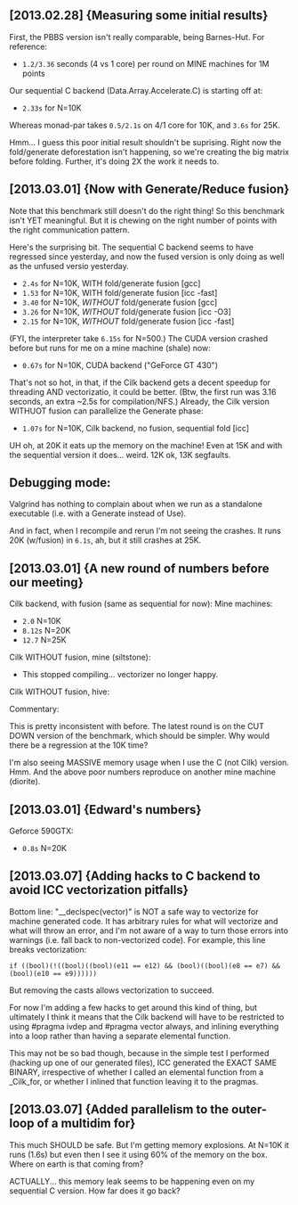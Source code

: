 

[2013.02.28] {Measuring some initial results}
---------------------------------------------

First, the PBBS version isn't really comparable, being Barnes-Hut.
For reference:

  * `1.2/3.36` seconds (4 vs 1 core) per round on MINE machines for 1M points

Our sequential C backend (Data.Array.Accelerate.C) is starting off at:

  * `2.33s` for N=10K

Whereas monad-par takes `0.5/2.1s` on 4/1 core for 10K, and `3.6s` for 25K.

Hmm... I guess this poor initial result shouldn't be suprising.  Right
now the fold/generate deforestation isn't happening, so we're creating
the big matrix before folding.  Further, it's doing 2X the work it
needs to.


[2013.03.01] {Now with Generate/Reduce fusion}
----------------------------------------------

Note that this benchmark still doesn't do the right thing!  So this
benchmark isn't YET meaningful.  But it is chewing on the right number
of points with the right communication pattern.

Here's the surprising bit.  The sequential C backend seems to have
regressed since yesterday, and now the fused version is only doing as
well as the unfused versio yesterday.  

 * `2.4s` for N=10K, WITH      fold/generate fusion [gcc]
 * `1.53` for N=10K, WITH      fold/generate fusion [icc -fast]  
 * `3.40` for N=10K, *WITHOUT* fold/generate fusion [gcc]
 * `3.26` for N=10K, *WITHOUT* fold/generate fusion [icc -O3]
 * `2.15` for N=10K, *WITHOUT* fold/generate fusion [icc -fast]
 
(FYI, the interpreter take `6.15s` for N=500.)  The CUDA version
crashed before but runs for me on a mine machine (shale) now:

 * `0.67s` for N=10K, CUDA backend ("GeForce GT 430")
 
That's not so hot, in that, if the Cilk backend gets a decent speedup
for threading AND vectorizatio, it could be better.  (Btw, the first
run was 3.16 seconds, an extra ~2.5s for compilation/NFS.)  Already,
the Cilk version WITHUOT fusion can parallelize the Generate phase:

 * `1.07s` for N=10K, Cilk backend, no fusion, sequential fold [icc]

UH oh, at 20K it eats up the memory on the machine!  Even at 15K and
with the sequential version it does... weird.  12K ok, 13K segfaults.

Debugging mode:
---------------

Valgrind has nothing to complain about when we run as a standalone
executable (i.e. with a Generate instead of Use). 

And in fact, when I recompile and rerun I'm not seeing the crashes.
It runs 20K (w/fusion) in `6.1s`, ah, but it still crashes at 25K.



[2013.03.01] {A new round of numbers before our meeting}
--------------------------------------------------------

Cilk backend, with fusion (same as sequential for now):
Mine machines:

 * `2.0` N=10K 
 * `8.12s` N=20K   
 * `12.7` N=25K   

Cilk WITHOUT fusion, mine (siltstone):

 * This stopped compiling... vectorizer no longer happy.

Cilk WITHOUT fusion, hive:


Commentary:

  This is pretty inconsistent with before.  The latest round is on the
  CUT DOWN version of the benchmark, which should be simpler.  Why
  would there be a regression at the 10K time?  

  I'm also seeing MASSIVE memory usage when I use the C (not Cilk)
  version.  Hmm.  And the above poor numbers reproduce on another mine
  machine (diorite).



[2013.03.01] {Edward's numbers}
--------------------------------------------------------

Geforce 590GTX:

 * `0.8s` N=20K
 
[2013.03.07] {Adding hacks to C backend to avoid ICC vectorization pitfalls}
----------------------------------------------------------------------------

Bottom line: "__declspec(vector)" is NOT a safe way to vectorize for
machine generated code.  It has arbitrary rules for what will
vectorize and what will throw an error, and I'm not aware of a way to
turn those errors into warnings (i.e. fall back to non-vectorized
code).  For example, this line breaks vectorization:

    if ((bool)(!((bool)((bool)(e11 == e12) && (bool)((bool)(e8 == e7) && (bool)(e10 == e9))))))

But removing the casts allows vectorization to succeed.

For now I'm adding a few hacks to get around this kind of thing, but
ultimately I think it means that the Cilk backend will have to be
restricted to using #pragma ivdep and #pragma vector always, and
inlining everything into a loop rather than having a separate
elemental function.

This may not be so bad though, because in the simple test I performed
(hacking up one of our generated files), ICC generated the EXACT SAME
BINARY, irrespective of whether I called an elemental function from a
_Cilk_for, or whether I inlined that function leaving it to the
pragmas.


[2013.03.07] {Added parallelism to the outer-loop of a multidim for}
--------------------------------------------------------------------

This much SHOULD be safe.  But I'm getting memory explosions.  At
N=10K it runs (1.6s) but even then I see it using 60% of the memory on
the box.  Where on earth is that coming from?

ACTUALLY... this memory leak seems to be happening even on my
sequential C version.  How far does it go back?
